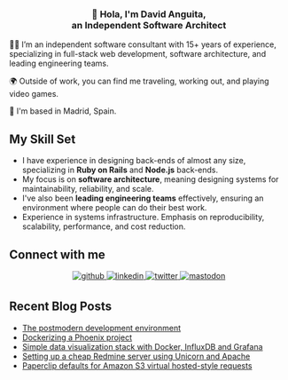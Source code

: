 ### <div align="center">👋 Hola, I'm David Anguita,<br/>an Independent Software Architect</div>

👨‍💻 I’m an independent software consultant with 15+ years of experience,
specializing in full-stack web development, software architecture, and leading
engineering teams.

🌍 Outside of work, you can find me traveling, working out, and playing video games.

📍 I'm based in Madrid, Spain.

## My Skill Set

- I have experience in designing back-ends of almost any size, specializing in **Ruby on Rails** and **Node.js** back-ends.
- My focus is on **software architecture**, meaning designing systems for maintainability, reliability, and scale.
- I've also been **leading engineering teams** effectively, ensuring an environment where people can do their best work.
- Experience in systems infrastructure. Emphasis on reproducibility, scalability, performance, and cost reduction.

## Connect with me

<div align="center">
  <a href="https://github.com/danguita" target="_blank">
    <img src="https://img.shields.io/badge/github-%2324292e.svg?&style=for-the-badge&logo=github&logoColor=white" alt="github" style="margin-bottom: 5px;" />
  </a>
  <a href="https://linkedin.com/in/danguita" target="_blank">
    <img src="https://img.shields.io/badge/linkedin-%231E77B5.svg?&style=for-the-badge&logo=linkedin&logoColor=white" alt="linkedin" style="margin-bottom: 5px;" />
  </a>
  <a href="https://x.com/danguita" target="_blank">
    <img src="https://img.shields.io/badge/twitter-%2300acee.svg?&style=for-the-badge&logo=x&logoColor=white" alt="twitter" style="margin-bottom: 5px;" />
  </a>
  <a href="https://mastodon.social/@danguita" target="_blank">
    <img src="https://img.shields.io/badge/mastodon-%23563acc.svg?&style=for-the-badge&logo=mastodon&logoColor=white" alt="mastodon" style="margin-bottom: 5px;" />
  </a>
</div>

## Recent Blog Posts

<!-- BLOG-POST-LIST:START -->
- [The postmodern development environment](https://davidanguita.name/articles/the-postmodern-development-environment/)
- [Dockerizing a Phoenix project](https://davidanguita.name/articles/dockerizing-a-phoenix-project/)
- [Simple data visualization stack with Docker, InfluxDB and Grafana](https://davidanguita.name/articles/simple-data-visualization-stack-with-docker-influxdb-and-grafana/)
- [Setting up a cheap Redmine server using Unicorn and Apache](https://davidanguita.name/articles/setting-up-a-cheap-redmine-server-using-unicorn-and-apache/)
- [Paperclip defaults for Amazon S3 virtual hosted-style requests](https://davidanguita.name/articles/paperclip-defaults-for-amazon-s3-virtual-hosted-style-requests/)
<!-- BLOG-POST-LIST:END -->
